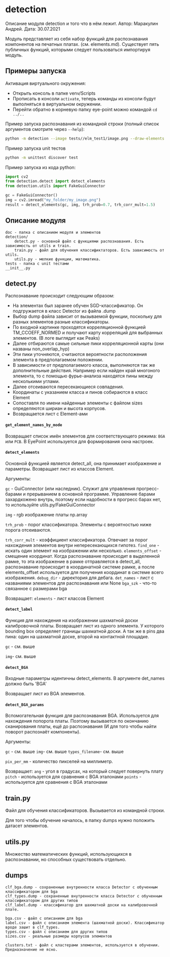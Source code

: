 # detection

Описание модуля detection и того что в нём лежит. Автор: Маракулин Андрей. Дата: 30.07.2021

Модуль представляет из себя набор функций для распознавания компонентов на печатных платах. (см. elements.md). Существует пять публичных функций, которыми следует пользоваться импортируя модуль.

## Примеры запуска

Активация виртуального окружения:

* Открыть консоль в папке venv/Scripts
* Прописать в консоли ```activate```, теперь команды из консоли будут выполняться в виртуальном окружении.
* Перейти обратно в корневую папку eye-point можно командой `cd ../..`

Пример запуска распознавания из командной строки (полный список аргументов смотрите через `--help`):

```bash
python -m detection --image tests//elm_test1/image.png --draw-elements
```

Пример запуска unit тестов

```bash
python -m unittest discover test
```

Пример запуска из кода python:

```python
import cv2
from detection.detect import detect_elements
from detection.utils import FakeGuiConnector

gc = FakeGuiConnector()
img = cv2.imread("my_folder/my_image.png")
result = detect_elements(gc, img, trh_prob=0.7, trh_corr_mult=1.5)
```
## Описание модуля
```
doc - папка с описанием модуля и элементов
detection/
	detect.py - основной файл с функциями распознавания. Есть зависимость от utils и train.
	train.py - файл для обучения классификтаторов. Есть зависимость от utils.
	utils.py - мелкие функции, математика.
tests - папка с unit тестами
__init__.py
```

## detect.py

Распознавание происходит следующим образом:

* На элементах был заранее обучен SGD-классификатор. Он подгружается в класс Detector из файла .dump
* Выбор dump файла зависит от вызываемой функции, поскольку для разных элементов разные классификаторы.
* По входной картинке проходятся корреляционной функцией TM_CCOEFF_NORMED и получают карту корреляций для выбранных элементов. (В логе выглядит как Peaks)
* Далее отбираются самые сильные пики корреляционной карты (они названы non_overlap_hyp)
* Эти пики уточняются, считаются вероятности расположения элемента в предполагаемом положении.
* В зависимости от предполагаемого класса, выполняются так же дополнительные действия. Например если найден край многоного элемента, то с помощью фурье-анализа находятся пины между несколькими углами.
* Далее отсеиваются пересекающиеся совпадения.
* Координаты с указанием класса и пинов собираются в класс Element
* Сопоставля по имени найденные элементы с файлом sizes определяются шириан и высота корпусов.
* Возвращается лист с Element-ами

#### `get_element_names_by_mode`

Возвращает список имён элементов для соответствующего режима: `BGA` или `PCB`. В EyePoint используется для формирования окна настроек.


#### `detect_elements`
Основной функцией является  detect_all, она принимает изображение и параметры. Возвращает лист из классов Element.

Аргументы:

`gc` - GuiConnector (или наследник). Служит для управления прогресс-барами и прерыванием в основной программе. Управление барами захардкожено внутрь, поэтому если надобности в прогресс барах нет, то используйте utils.py/FakeGuiConnector

`img` - rgb изображение платы np.array

`trh_prob` - порог классификатора. Элементы с вероятностью ниже порога отсеиваются.

`trh_corr_mult` - коэффициент классификатора. Отвечает за порог нахождения элементов внутри непересекающихся гипотез.
`find_one` - искать один элемент на изображении или несколько.
`elements_offset` - смещение координат. Когда распознавание происходит в выделенной рамке, то эта изображение в рамке отправляется в detect_all, распознавание происходит в координатной системе рамке, а после elements_offset используется для получения координат в системе всего изображения.
`debug_dir` - директория для дебага.
`det_names` - лист с названиями элементов для распознавания или None
`bga_szk` - что-то связанное с размерами bga

Возвращает:
`elements` -  лист классов Element

#### `detect_label`

Функция для нахождения на изображении шахматной доски калибровочной платы. Возвращает лист из одного элемента. У которого bounding box определяет границы шахматной доски. А так же в  pins два пина: один на шахматной доске, второй на контактной площадке.

`gc` - см. выше

`img`- см. выше

#### `detect_BGA`

Входные параметры идентичны detect_elements. В аргументе det_names должно быть 'BGA'

Возвращает лист из BGA элементов.

#### `detect_BGA_params`
Вспомогательная функция для распознавания BGA. Используется для нахождения попорота платы. Поэтому вызывается по окончанию сканирования платы, ещё до распознавания (И для того чтобы найти поворот распознаёт компоненты).

Аргументы:

`gc` - см. выше
`img`- см. выше
`types_filename`- см. выше

`pix_per_mm` - количество пикселей на миллиметр.

Возвращает:
`ang` - угол в градусах, на который следует повернуть плату
`pitch` - используется для сравнения с BGA эталонами
`points` - используется для сравнения с BGA эталонами

## train.py

Файл для обучения классификаторов. Вызывается из командной строки.

Для того чтобы обучение началось, в папку dumps нужно положить датасет элементов.

## utils.py
Множество математических функций, использующихся в распознавании, но способных существовать отдельно.

## dumps

    clf_bga.dump - сохраненные внутренности класса Detector с обученным классификатором для bga
    clf_types.dump - сохраненные внутренности класса Detector с обученным классификатором для других типов
    clf_label.dump - классификатор для шахматной доски на калибровочной плате.
    
    bga.csv - файл с описанием для bga
    label.csv - файл с описанием элемента (шахматной доски). Классификатор вроде зашит в clf_types.
    types.csv - файл с описанием для других типов
    sizes.csv - реальные размеры корпусов элементов
    
    clusters.txt - файл с кластерами элементов, используется в обучении. Предназначение не ясно.